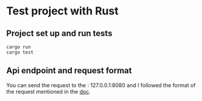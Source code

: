 # Test project with Rust

## Project set up and run tests
```
cargo run
cargo test
```

## Api endpoint and request format
You can send the request to the : 127.0.0.1:8080 and I followed the format of the request mentioned in the [doc](https://docs.google.com/document/d/1at48ur7pCN8tOG6wLh3B5pOroIzla3IAI4cH2tZSjek/edit#).
